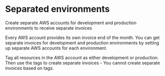 # Separated environments

Create separate AWS accounts for development and production environments to receive separate invoices

Every AWS account provides its own invoice end of the month. You can get separate invoices for development and production environments by setting up separate AWS accounts for each environment.

Tag all resources in the AWS account as either development or production. Then use the tags to create separate invoices - You cannot create separate invoices based on tags.
